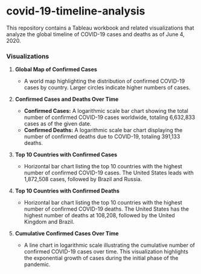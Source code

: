 # covid-19-timeline-analysis

This repository contains a Tableau workbook and related visualizations that analyze the global timeline of COVID-19 cases and deaths as of June 4, 2020.

### Visualizations

1. **Global Map of Confirmed Cases**
   - A world map highlighting the distribution of confirmed COVID-19 cases by country. Larger circles indicate higher numbers of cases.

2. **Confirmed Cases and Deaths Over Time**
   - **Confirmed Cases:** A logarithmic scale bar chart showing the total number of confirmed COVID-19 cases worldwide, totaling 6,632,833 cases as of the given date.
   - **Confirmed Deaths:** A logarithmic scale bar chart displaying the number of confirmed deaths due to COVID-19, totaling 391,133 deaths.

3. **Top 10 Countries with Confirmed Cases**
   - Horizontal bar chart listing the top 10 countries with the highest number of confirmed COVID-19 cases. The United States leads with 1,872,508 cases, followed by Brazil and Russia.

4. **Top 10 Countries with Confirmed Deaths**
   - Horizontal bar chart listing the top 10 countries with the highest number of confirmed COVID-19 deaths. The United States has the highest number of deaths at 108,208, followed by the United Kingdom and Brazil.

5. **Cumulative Confirmed Cases Over Time**
   - A line chart in logarithmic scale illustrating the cumulative number of confirmed COVID-19 cases over time. This visualization highlights the exponential growth of cases during the initial phase of the pandemic.
